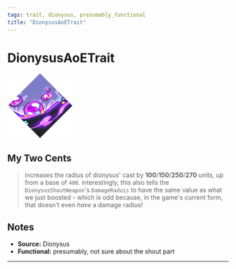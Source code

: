 ```yaml
---
tags: trait, dionysus, presumably_functional
title: "DionysusAoETrait"
---
```

<!-- end front matter -->
# DionysusAoETrait 
![](../icons/BoonIcons/Dionysus_05_Large.png)

## My Two Cents
> increases the radius of dionysus' cast by **100**/**150**/**250**/**270** units, up from a base of `400`.
> interestingly, this also tells the `DionysusShoutWeapon`'s `DamageRaduis` to have the same value as what we just boosted - which is odd because, in the game's current form, that doesn't even *have* a damage radius!

## Notes
* **Source:** Dionysus
* **Functional:** presumably, not sure about the shout part

---
